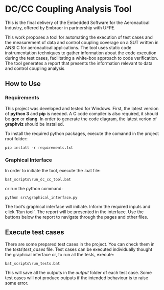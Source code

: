 # DC/CC Coupling Analysis Tool

This is the final delivery of the Embedded Software for the Aeronautical Industry, offered by Embraer in partnership with UFPE. 

This work proposes a tool for automating the execution of test cases and the measurement of data and control coupling coverage on a SUT written in ANSI C for aeronautical applications. The tool uses static code instrumentation techniques to gather information about the code execution during the test cases, facilitating a white-box approach to code verification. The tool generates a report that presents the information relevant to data and control coupling analysis.

## How to Use

### Requirements

This project was developed and tested for Windows. First, the latest version of **python 3** and **pip** is needed. A C code compiler is also required, it should be **gcc** or **clang**. In order to generate the code diagram, the latest verion of **graphviz** should be installed.

To install the required python packages, execute the comannd in the project root folder:

```pip install -r requirements.txt```

### Graphical Interface

In order to initiate the tool, execute the .bat file:

```bat_scripts\run_dc_cc_tool.bat```

or run the python command:

```python src\graphical_interface.py```

The tool's graphical interface will initiate. Inform the required inputs and click 'Run tool'. The report will be presented in the interface. Use the buttons below the report to navigate through the pages and other files.

## Execute test cases

There are some prepared test cases in the project. You can check them in the _tests\test_cases_ file. Test cases can be executed individually thought the graphical interface or, to run all the tests, execute:

```bat_scripts\run_tests.bat```

This will save all the outputs in the _output_ folder of each test case. Some test cases will not produce outputs if the intended behaviour is to raise some error.